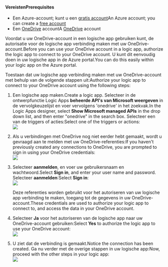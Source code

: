 #### <a name="prerequisites"></a><span data-ttu-id="6192f-101">Vereisten</span><span class="sxs-lookup"><span data-stu-id="6192f-101">Prerequisites</span></span>
* <span data-ttu-id="6192f-102">Een Azure-account; kunt u een [gratis account](https://azure.microsoft.com/free)</span><span class="sxs-lookup"><span data-stu-id="6192f-102">An Azure account; you can create a [free account](https://azure.microsoft.com/free)</span></span>
* <span data-ttu-id="6192f-103">Een [OneDrive](https://www.microsoft.com/store/apps/onedrive/9wzdncrfj1p3) account</span><span class="sxs-lookup"><span data-stu-id="6192f-103">A [OneDrive](https://www.microsoft.com/store/apps/onedrive/9wzdncrfj1p3) account</span></span> 

<span data-ttu-id="6192f-104">Voordat u uw OneDrive-account in een logische app gebruiken kunt, de autorisatie voor de logische app verbinding maken met uw OneDrive-account.</span><span class="sxs-lookup"><span data-stu-id="6192f-104">Before you can use your OneDrive account in a logic app, authorize the logic app to connect to your OneDrive account.</span></span>  <span data-ttu-id="6192f-105">U kunt dit eenvoudig doen in uw logische app in de Azure portal.</span><span class="sxs-lookup"><span data-stu-id="6192f-105">You can do this easily within your logic app on the Azure portal.</span></span> 

<span data-ttu-id="6192f-106">Toestaan dat uw logische app verbinding maken met uw OneDrive-account met behulp van de volgende stappen uit:</span><span class="sxs-lookup"><span data-stu-id="6192f-106">Authorize your logic app to connect to your OneDrive account using the following steps:</span></span>

1. <span data-ttu-id="6192f-107">Een logische app maken.</span><span class="sxs-lookup"><span data-stu-id="6192f-107">Create a logic app.</span></span> <span data-ttu-id="6192f-108">Selecteer in de ontwerpfunctie Logic Apps **beheerde API's van Microsoft weergeven** in de vervolgkeuzelijst en voer vervolgens 'onedrive' in het zoekvak.</span><span class="sxs-lookup"><span data-stu-id="6192f-108">In the Logic Apps designer, select **Show Microsoft managed APIs** in the drop down list, and then enter "onedrive" in the search box.</span></span> <span data-ttu-id="6192f-109">Selecteer een van de triggers of acties:</span><span class="sxs-lookup"><span data-stu-id="6192f-109">Select one of the triggers or actions:</span></span>  
   ![](./media/connectors-create-api-onedrive/onedrive-1.png)
2. <span data-ttu-id="6192f-110">Als u verbindingen met OneDrive nog niet eerder hebt gemaakt, wordt u gevraagd aan te melden met uw OneDrive-referenties:</span><span class="sxs-lookup"><span data-stu-id="6192f-110">If you haven't previously created any connections to OneDrive, you are prompted to sign in using your OneDrive credentials:</span></span>  
   ![](./media/connectors-create-api-onedrive/onedrive-2.png)
3. <span data-ttu-id="6192f-111">Selecteer **aanmelden**, en voer uw gebruikersnaam en wachtwoord.</span><span class="sxs-lookup"><span data-stu-id="6192f-111">Select **Sign in**, and enter your user name and password.</span></span> <span data-ttu-id="6192f-112">Selecteer **aanmelden**:</span><span class="sxs-lookup"><span data-stu-id="6192f-112">Select **Sign in**:</span></span>  
   ![](./media/connectors-create-api-onedrive/onedrive-3.png)   
   
    <span data-ttu-id="6192f-113">Deze referenties worden gebruikt voor het autoriseren van uw logische app verbinding te maken, toegang tot de gegevens in uw OneDrive-account.</span><span class="sxs-lookup"><span data-stu-id="6192f-113">These credentials are used to authorize your logic app to connect to, and access the data in your OneDrive account.</span></span> 
4. <span data-ttu-id="6192f-114">Selecteer **Ja** voor het autoriseren van de logische app naar uw OneDrive-account gebruiken:</span><span class="sxs-lookup"><span data-stu-id="6192f-114">Select **Yes** to authorize the logic app to use your OneDrive account:</span></span>  
   ![](./media/connectors-create-api-onedrive/onedrive-4.png)   
5. <span data-ttu-id="6192f-115">U ziet dat de verbinding is gemaakt.</span><span class="sxs-lookup"><span data-stu-id="6192f-115">Notice the connection has been created.</span></span> <span data-ttu-id="6192f-116">Ga nu verder met de overige stappen in uw logische app:</span><span class="sxs-lookup"><span data-stu-id="6192f-116">Now, proceed with the other steps in your logic app:</span></span>  
   ![](./media/connectors-create-api-onedrive/onedrive-5.png)

